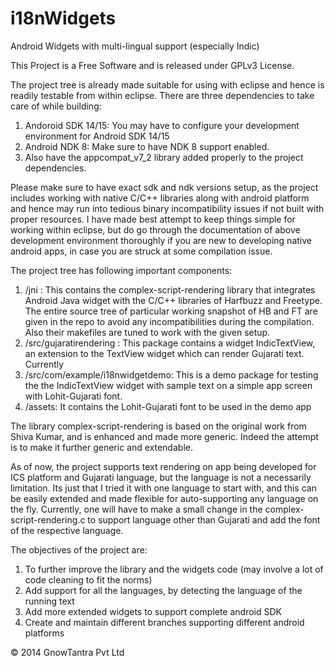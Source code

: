 i18nWidgets
===========

Android Widgets with multi-lingual support (especially Indic)

This Project is a Free Software and is released under GPLv3 License.

The project tree is already made suitable for using with eclipse and hence is readily testable from within eclipse. There are three dependencies to take care of while building:
1. Andoroid SDK 14/15: You may have to configure your development environment for Android SDK 14/15 
2. Android NDK 8: Make sure to have NDK 8 support enabled. 
3. Also have the appcompat_v7_2 library added properly to the project dependencies. 

Please make sure to have exact sdk and ndk versions setup, as the project includes working with native C/C++ libraries along with android platform and hence may run into tedious binary incompatibility issues if not built with proper resources. I have made best attempt to keep things simple for working within eclipse, but do go through the documentation of above development environment thoroughly if you are new to developing native android apps, in case you are struck at some compilation issue.

The project tree has following important components:
1. /jni : This contains the complex-script-rendering library that integrates Android Java widget with the C/C++ libraries of Harfbuzz and Freetype. The entire source tree of particular working snapshot of HB and FT are given in the repo to avoid any incompatibilities during the compilation. Also their makefiles are tuned to work with the given setup.
2. /src/gujaratirendering : This package contains a widget IndicTextView, an extension to the TextView widget which can render Gujarati text. Currently 
3. /src/com/example/i18nwidgetdemo: This is a demo package for testing the the IndicTextView widget with sample text on a simple app screen with Lohit-Gujarati font.
4. /assets: It contains the Lohit-Gujarati font to be used in the demo app

The library complex-script-rendering is based on the original work from Shiva Kumar, and is enhanced and made more generic. Indeed the attempt is to make it further generic and extendable. 

As of now, the project supports text rendering on app being developed for ICS platform and Gujarati language, but the language is not a necessarily limitation. Its just that I tried it with one language to start with, and this can be easily extended and made flexible for auto-supporting any language on the fly. Currently, one will have to make a small change in the complex-script-rendering.c to support language other than Gujarati and add the font of the respective language.

The objectives of the project are:
1. To further improve the library and the widgets code (may involve a lot of code cleaning to fit the norms)
2. Add support for all the languages, by detecting the language of the running text
3. Add more extended widgets to support complete android SDK
4. Create and maintain different branches supporting different android platforms


© 2014 GnowTantra Pvt Ltd
